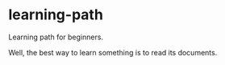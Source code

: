 # learning-path
Learning path for beginners.

Well, the best way to learn something is to read its documents.
